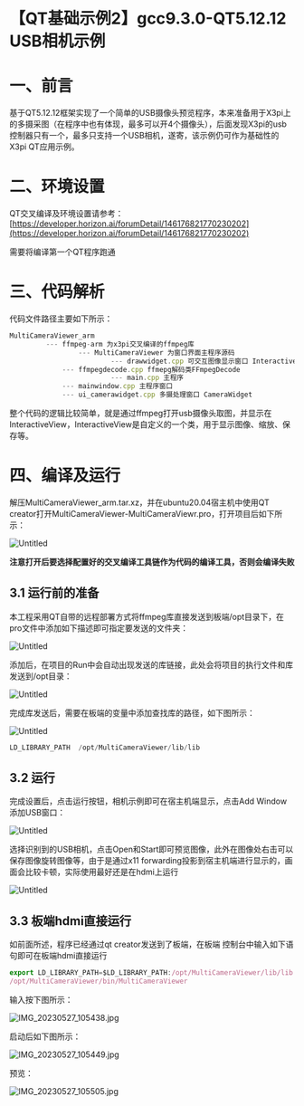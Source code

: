# 【QT基础示例2】gcc9.3.0-QT5.12.12 USB相机示例

# 一、前言

基于QT5.12.12框架实现了一个简单的USB摄像头预览程序，本来准备用于X3pi上的多摄采图（在程序中也有体现，最多可以开4个摄像头），后面发现X3pi的usb控制器只有一个，最多只支持一个USB相机，遂寄，该示例仍可作为基础性的X3pi QT应用示例。

# 二、环境设置

QT交叉编译及环境设置请参考：[https://developer.horizon.ai/forumDetail/146176821770230202](https://developer.horizon.ai/forumDetail/146176821770230202)

需要将编译第一个QT程序跑通

# 三、代码解析

代码文件路径主要如下所示：

```jsx
MultiCameraViewer_arm
         --- ffmpeg-arm 为x3pi交叉编译的ffmpeg库
				 --- MultiCameraViewer 为窗口界面主程序源码
						 --- drawwidget.cpp 可交互图像显示窗口 InteractiveView
             --- ffmpegdecode.cpp ffmepg解码类FFmpegDecode
						 --- main.cpp 主程序
             --- mainwindow.cpp 主程序窗口
             --- ui_camerawidget.cpp 多摄处理窗口 CameraWidget
```

整个代码的逻辑比较简单，就是通过ffmpeg打开usb摄像头取图，并显示在InteractiveView，InteractiveView是自定义的一个类，用于显示图像、缩放、保存等。

# 四、编译及运行

解压MultiCameraViewer_arm.tar.xz，并在ubuntu20.04宿主机中使用QT creator打开MultiCameraViewer-MultiCameraViewr.pro，打开项目后如下所示：

![Untitled](fig/Untitled.png)

**注意打开后要选择配置好的交叉编译工具链作为代码的编译工具，否则会编译失败**

## 3.1 运行前的准备

本工程采用QT自带的远程部署方式将ffmpeg库直接发送到板端/opt目录下，在pro文件中添加如下描述即可指定要发送的文件夹：

![Untitled](fig/Untitled%201.png)

添加后，在项目的Run中会自动出现发送的库链接，此处会将项目的执行文件和库发送到/opt目录：

![Untitled](fig/Untitled%202.png)

完成库发送后，需要在板端的变量中添加查找库的路径，如下图所示：

![Untitled](fig/Untitled%203.png)

```jsx
LD_LIBRARY_PATH  /opt/MultiCameraViewer/lib/lib
```

## 3.2 运行

完成设置后，点击运行按钮，相机示例即可在宿主机端显示，点击Add Window添加USB窗口：

![Untitled](fig/Untitled%204.png)

选择识别到的USB相机，点击Open和Start即可预览图像，此外在图像处右击可以保存图像旋转图像等，由于是通过x11 forwarding投影到宿主机端进行显示的，画面会比较卡顿，实际使用最好还是在hdmi上运行

![Untitled](fig/Untitled%205.png)

## 3.3 板端hdmi直接运行

如前面所述，程序已经通过qt creator发送到了板端，在板端                                                           控制台中输入如下语句即可在板端hdmi直接运行

```jsx
export LD_LIBRARY_PATH=$LD_LIBRARY_PATH:/opt/MultiCameraViewer/lib/lib
/opt/MultiCameraViewer/bin/MultiCameraViewer
```

输入按下图所示：

![IMG_20230527_105438.jpg](fig/IMG_20230527_105438.jpg)

启动后如下图所示：

![IMG_20230527_105449.jpg](fig/IMG_20230527_105449.jpg)

预览：

![IMG_20230527_105505.jpg](fig/IMG_20230527_105505.jpg)
